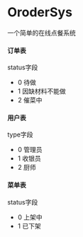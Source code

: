 ﻿# OroderSys
一个简单的在线点餐系统

#### 订单表 

status字段

-  0 待做
- 1 因缺材料不能做
- 2 催菜中

#### 用户表

type字段

- 0 管理员
- 1 收银员
- 2 厨师

#### 菜单表
status字段

- 0 上架中
- 1 已下架
